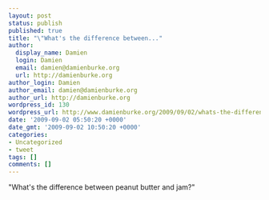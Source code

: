 ```yaml
---
layout: post
status: publish
published: true
title: "\"What's the difference between..."
author:
  display_name: Damien
  login: Damien
  email: damien@damienburke.org
  url: http://damienburke.org
author_login: Damien
author_email: damien@damienburke.org
author_url: http://damienburke.org
wordpress_id: 130
wordpress_url: http://www.damienburke.org/2009/09/02/whats-the-difference-between/
date: '2009-09-02 05:50:20 +0000'
date_gmt: '2009-09-02 10:50:20 +0000'
categories:
- Uncategorized
- tweet
tags: []
comments: []
---
```

<p>"What's the difference between peanut butter and jam?"</p>
